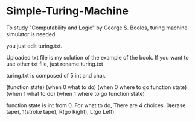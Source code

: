# Simple-Turing-Machine

To study "Computability and Logic" by George S. Boolos, turing machine simulator is needed.

you just edit turing.txt.

Uploaded txt file is my solution of the example of the book.
If you want to use other txt file, just rename turing.txt

turing.txt is composed of 5 int and char.

(function state) (when 0 what to do) (when 0 where to go function state) (when 1 what to do) (when 1 where to go function state)

function state is int from 0. 
For what to do, There are 4 choices.  0(erase tape), 1(stroke tape), R(go Right), L(go Left).
